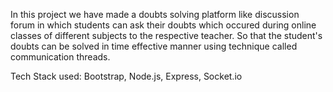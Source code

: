In this project we have made a doubts solving platform like discussion forum in which students can ask their doubts which occured during online classes of different subjects to the respective teacher. So that the student's doubts can be solved in time effective manner using technique called communication threads.

Tech Stack used: Bootstrap, Node.js, Express, Socket.io
